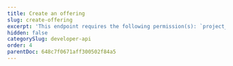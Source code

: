 ```yaml
---
title: Create an offering
slug: create-offering
excerpt: 'This endpoint requires the following permission(s): `project_configuration:offerings:read_write`.'
hidden: false
categorySlug: developer-api
order: 4
parentDoc: 648c7f0671aff300502f84a5
---
```

